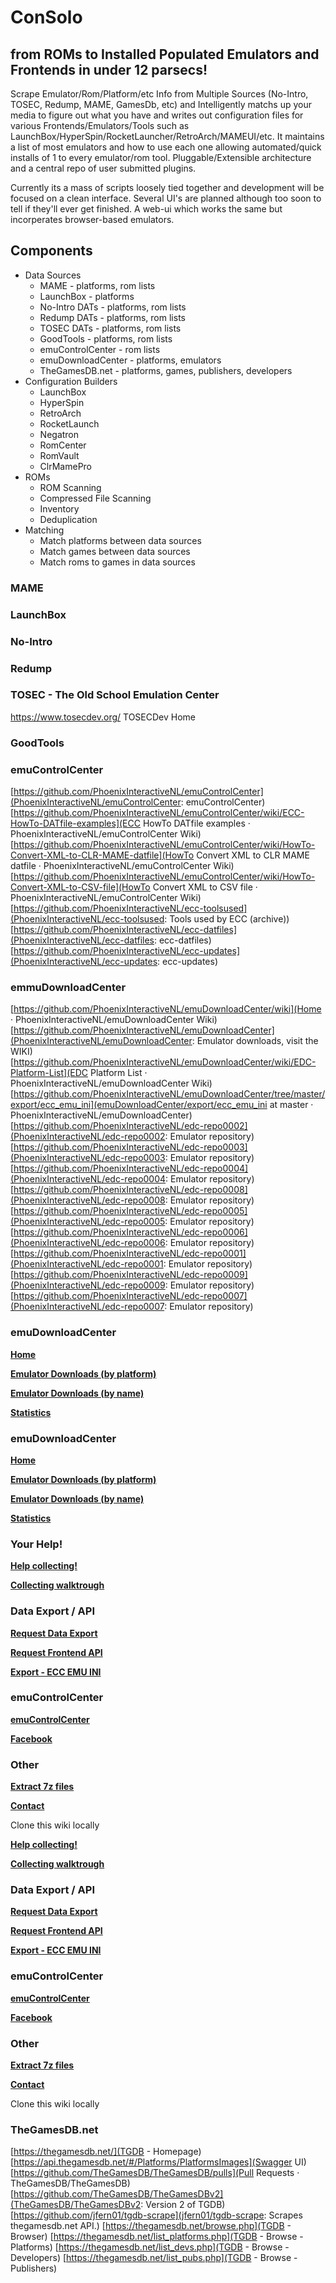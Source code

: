 # ConSolo

## from ROMs to Installed Populated Emulators and Frontends in under 12 parsecs!

Scrape Emulator/Rom/Platform/etc Info from Multiple Sources (No-Intro, TOSEC, Redump, MAME, GamesDb, etc) and Intelligently matchs up your media to figure out what you have and writes out configuration files for various Frontends/Emulators/Tools such as LaunchBox/HyperSpin/RocketLauncher/RetroArch/MAMEUI/etc. It maintains a list of most emulators and how to use each one allowing automated/quick installs of 1 to every emulator/rom tool. Pluggable/Extensible architecture and a central repo of user submitted plugins.

Currently its a mass of scripts loosely tied together and development will be focused on a clean interface. Several UI's are planned although too soon to tell if they'll ever get finished. A web-ui which works the same but incorperates browser-based emulators.


## Components

*   Data Sources
    *   MAME - platforms, rom lists
    *   LaunchBox - platforms
    *   No-Intro DATs - platforms, rom lists
    *   Redump DATs - platforms, rom lists
    *   TOSEC DATs - platforms, rom lists
    *   GoodTools - platforms, rom lists
    *   emuControlCenter - rom lists
    *   emuDownloadCenter - platforms, emulators
    *   TheGamesDB.net - platforms, games, publishers, developers
*   Configuration Builders
    *   LaunchBox
    *   HyperSpin
    *   RetroArch
    *   RocketLaunch
    *   Negatron
    *   RomCenter
    *   RomVault
    *   ClrMamePro
*   ROMs
    *   ROM Scanning
    *   Compressed File Scanning
    *   Inventory
    *   Deduplication
*   Matching
    *   Match platforms between data sources
    *   Match games between data sources
    *   Match roms to games in data sources


     

### MAME

### LaunchBox

### No-Intro

### Redump

### TOSEC - The Old School Emulation Center

https://www.tosecdev.org/ TOSECDev Home

### GoodTools

### emuControlCenter

[https://github.com/PhoenixInteractiveNL/emuControlCenter](PhoenixInteractiveNL/emuControlCenter: emuControlCenter)
[https://github.com/PhoenixInteractiveNL/emuControlCenter/wiki/ECC-HowTo-DATfile-examples](ECC HowTo DATfile examples · PhoenixInteractiveNL/emuControlCenter Wiki)
[https://github.com/PhoenixInteractiveNL/emuControlCenter/wiki/HowTo-Convert-XML-to-CLR-MAME-datfile](HowTo Convert XML to CLR MAME datfile · PhoenixInteractiveNL/emuControlCenter Wiki)
[https://github.com/PhoenixInteractiveNL/emuControlCenter/wiki/HowTo-Convert-XML-to-CSV-file](HowTo Convert XML to CSV file · PhoenixInteractiveNL/emuControlCenter Wiki)
[https://github.com/PhoenixInteractiveNL/ecc-toolsused](PhoenixInteractiveNL/ecc-toolsused: Tools used by ECC (archive))
[https://github.com/PhoenixInteractiveNL/ecc-datfiles](PhoenixInteractiveNL/ecc-datfiles: ecc-datfiles)
[https://github.com/PhoenixInteractiveNL/ecc-updates](PhoenixInteractiveNL/ecc-updates: ecc-updates)


### emmuDownloadCenter

[https://github.com/PhoenixInteractiveNL/emuDownloadCenter/wiki](Home · PhoenixInteractiveNL/emuDownloadCenter Wiki)
[https://github.com/PhoenixInteractiveNL/emuDownloadCenter](PhoenixInteractiveNL/emuDownloadCenter: Emulator downloads, visit the WIKI)
[https://github.com/PhoenixInteractiveNL/emuDownloadCenter/wiki/EDC-Platform-List](EDC Platform List · PhoenixInteractiveNL/emuDownloadCenter Wiki)
[https://github.com/PhoenixInteractiveNL/emuDownloadCenter/tree/master/export/ecc_emu_ini](emuDownloadCenter/export/ecc_emu_ini at master · PhoenixInteractiveNL/emuDownloadCenter)
[https://github.com/PhoenixInteractiveNL/edc-repo0002](PhoenixInteractiveNL/edc-repo0002: Emulator repository)
[https://github.com/PhoenixInteractiveNL/edc-repo0003](PhoenixInteractiveNL/edc-repo0003: Emulator repository)
[https://github.com/PhoenixInteractiveNL/edc-repo0004](PhoenixInteractiveNL/edc-repo0004: Emulator repository)
[https://github.com/PhoenixInteractiveNL/edc-repo0008](PhoenixInteractiveNL/edc-repo0008: Emulator repository)
[https://github.com/PhoenixInteractiveNL/edc-repo0005](PhoenixInteractiveNL/edc-repo0005: Emulator repository)
[https://github.com/PhoenixInteractiveNL/edc-repo0006](PhoenixInteractiveNL/edc-repo0006: Emulator repository)
[https://github.com/PhoenixInteractiveNL/edc-repo0001](PhoenixInteractiveNL/edc-repo0001: Emulator repository)
[https://github.com/PhoenixInteractiveNL/edc-repo0009](PhoenixInteractiveNL/edc-repo0009: Emulator repository)
[https://github.com/PhoenixInteractiveNL/edc-repo0007](PhoenixInteractiveNL/edc-repo0007: Emulator repository)



### **emuDownloadCenter**

[**Home**](https://github.com/PhoenixInteractiveNL/edc-masterhook/wiki)

[**Emulator Downloads (by platform)**](https://github.com/PhoenixInteractiveNL/edc-masterhook/wiki/EDC-Platform-List)

[**Emulator Downloads (by name)**](https://github.com/PhoenixInteractiveNL/edc-masterhook/wiki/EDC-Emulator-List)

[**Statistics**](https://github.com/PhoenixInteractiveNL/edc-masterhook/wiki/EDC-Statistics)

### **emuDownloadCenter**

[**Home**](https://github.com/PhoenixInteractiveNL/edc-masterhook/wiki)

[**Emulator Downloads (by platform)**](https://github.com/PhoenixInteractiveNL/edc-masterhook/wiki/EDC-Platform-List)

[**Emulator Downloads (by name)**](https://github.com/PhoenixInteractiveNL/edc-masterhook/wiki/EDC-Emulator-List)

[**Statistics**](https://github.com/PhoenixInteractiveNL/edc-masterhook/wiki/EDC-Statistics)

### **Your Help!**

[**Help collecting!**](https://github.com/PhoenixInteractiveNL/edc-masterhook/wiki/Help-collecting)

[**Collecting walktrough**](https://github.com/PhoenixInteractiveNL/edc-masterhook/wiki/Collecting-walktrough)

### Data Export / API

[**Request Data Export**](https://github.com/PhoenixInteractiveNL/edc-masterhook/wiki/Request-Data-Export)

[**Request Frontend API**](https://github.com/PhoenixInteractiveNL/edc-masterhook/wiki/Request-Frontend-API)

[**Export - ECC EMU INI**](https://github.com/PhoenixInteractiveNL/emuDownloadCenter/tree/master/export/ecc_emu_ini)

### emuControlCenter

[**emuControlCenter**](https://github.com/PhoenixInteractiveNL/emuControlCenter/wiki)

[**Facebook**](https://www.facebook.com/emuControlCenter/)

### **Other**

[**Extract 7z files**](https://github.com/PhoenixInteractiveNL/edc-masterhook/wiki/Extract-7z-files)

[**Contact**](https://github.com/PhoenixInteractiveNL/edc-masterhook/wiki/Contact)

Clone this wiki locally

[**Help collecting!**](https://github.com/PhoenixInteractiveNL/edc-masterhook/wiki/Help-collecting)

[**Collecting walktrough**](https://github.com/PhoenixInteractiveNL/edc-masterhook/wiki/Collecting-walktrough)

### **Data Export / API**

[**Request Data Export**](https://github.com/PhoenixInteractiveNL/edc-masterhook/wiki/Request-Data-Export)

[**Request Frontend API**](https://github.com/PhoenixInteractiveNL/edc-masterhook/wiki/Request-Frontend-API)

[**Export - ECC EMU INI**](https://github.com/PhoenixInteractiveNL/emuDownloadCenter/tree/master/export/ecc_emu_ini)

### **emuControlCenter**

[**emuControlCenter**](https://github.com/PhoenixInteractiveNL/emuControlCenter/wiki)

[**Facebook**](https://www.facebook.com/emuControlCenter/)

### Other

[**Extract 7z files**](https://github.com/PhoenixInteractiveNL/edc-masterhook/wiki/Extract-7z-files)

[**Contact**](https://github.com/PhoenixInteractiveNL/edc-masterhook/wiki/Contact)

Clone this wiki locally

### TheGamesDB.net

[https://thegamesdb.net/](TGDB - Homepage)
[https://api.thegamesdb.net/#/Platforms/PlatformsImages](Swagger UI)
[https://github.com/TheGamesDB/TheGamesDB/pulls](Pull Requests · TheGamesDB/TheGamesDB)
[https://github.com/TheGamesDB/TheGamesDBv2](TheGamesDB/TheGamesDBv2: Version 2 of TGDB)
[https://github.com/jfern01/tgdb-scrape](jfern01/tgdb-scrape: Scrapes thegamesdb.net API.)
[https://thegamesdb.net/browse.php](TGDB - Browser)
[https://thegamesdb.net/list_platforms.php](TGDB - Browse - Platforms)
[https://thegamesdb.net/list_devs.php](TGDB - Browse - Developers)
[https://thegamesdb.net/list_pubs.php](TGDB - Browse - Publishers)
